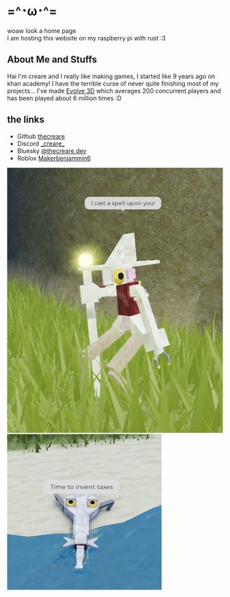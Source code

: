 # =^･ω･^=

woaw look a home page\
I am hosting this website on my raspberry pi with rust :3

## About Me and Stuffs

Hai I'm creare and I really like making games, I started like 9 years ago on khan academy! I have the terrible curse of never quite finishing most of my projects...
I've made [Evolve 3D](projects/evolve-3d) which averages 200 concurrent players and has been played about 6 million times :D

## the links

- Github [thecreare](https://github.com/thecreare)
- Discord [\_creare\_](https://discordapp.com/users/468384658653184040)
- Bluesky [@thecreare.dev](https://bsky.app/profile/thecreare.dev)
- Roblox [Makerbenjammin6](https://www.roblox.com/users/857491600/profile)

![Evolve 3D wizard creature with chat bubble "I cast spell upon you!"](assets/images/e3d/memes/spell.png "get spelled")
![Evolve 3D Fish crawling onto land saying "Time to invent taxes"](/assets/images/e3d/memes/taxes.png "you're too late, the taxes have been invented!")
